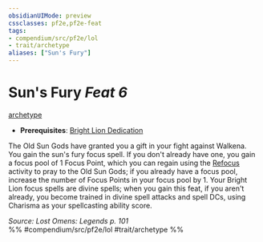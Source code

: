 ```yaml
---
obsidianUIMode: preview
cssclasses: pf2e,pf2e-feat
tags:
- compendium/src/pf2e/lol
- trait/archetype
aliases: ["Sun's Fury"]
---
```

# Sun's Fury  *Feat 6*  
[archetype](rules/traits/archetype.md "Archetype Feat Trait")  

- **Prerequisites**: [Bright Lion Dedication](compendium/feats/bright-lion-dedication-lol.md)

The Old Sun Gods have granted you a gift in your fight against Walkena. You gain the sun's fury focus spell. If you don't already have one, you gain a focus pool of 1 Focus Point, which you can regain using the [Refocus](rules/actions/refocus.md) activity to pray to the Old Sun Gods; if you already have a focus pool, increase the number of Focus Points in your focus pool by 1. Your Bright Lion focus spells are divine spells; when you gain this feat, if you aren't already, you become trained in divine spell attacks and spell DCs, using Charisma as your spellcasting ability score.

*Source: Lost Omens: Legends p. 101*  
%% #compendium/src/pf2e/lol #trait/archetype %%